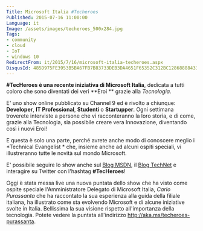 ```yaml
---
Title: Microsoft Italia #Techeroes
Published: 2015-07-16 11:00:00
Language: it
Image: /assets/images/techeroes_500x284.jpg
Tags:
- community
- cloud
- IoT
- windows 10
RedirectFrom: it/2015/7/16/microsoft-italia-techeroes.aspx
DisqusId: 485D975FE3953B5BA67FB7B83733DEB3DA4651F65352C312BC12868888433E8D
---
```

**#TecHeroes è una recente iniziativa di Microsoft Italia**, dedicata a tutti coloro che sono diventati dei veri **Eroi ** grazie alla *Tecnologia.* 

E' uno show online pubblicato su Channel 9 ed è rivolto a chiunque: **Developer**, **IT Professional**, **Studenti** o **Startupper**. Ogni settimana troverete interviste a persone che vi racconteranno la loro storia, e di come, grazie alla Tecnologia, sia possibile creare vera Innovazione, diventando così i nuovi Eroi!

E questa è solo una parte, perché avrete anche modo di conoscere meglio i *Technical Evangelist * che, insieme anche ad alcuni ospiti speciali, vi illustreranno tutte le novità sul mondo Microsoft.

E' possibile seguire lo show anche sul <a href="http://blogs.msdn.com/b/italy/" target="_blank">Blog MSDN</a>, il <a href="http://blogs.technet.com/b/italy/" target="_blank">Blog TechNet</a> e interagire su Twitter con l'hashtag **#TecHeroes**!

Oggi è stata messa live una nuova puntata dello show che ha visto come ospite speciale l'Amministratore Delegato di Microsoft Italia, *Carlo Purassanta* che ha raccontato la sua esperienza alla guida della filiale italiana, ha illustrato come sta evolvendo Microsoft e di alcune iniziative svolte in Italia. Bellissima la sua visione rispetto all'importanza della tecnologia. Potete vedere la puntata all'indirizzo <a href="http://aka.ms/techeroes-purassanta">http://aka.ms/techeroes-purassanta</a>. 